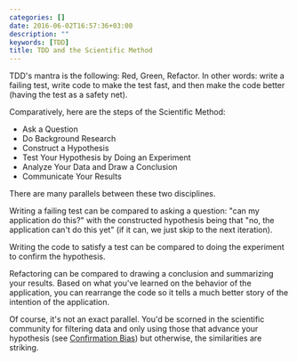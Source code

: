 ```yaml
---
categories: []
date: 2016-06-02T16:57:36+03:00
description: ""
keywords: [TDD]
title: TDD and the Scientific Method
---
```


TDD's mantra is the following: Red, Green, Refactor. In other words: write a failing test, write code to make the test fast, and then make the code better (having the test as a safety net).
<!--more-->

Comparatively, here are the steps of the Scientific Method:

* Ask a Question
* Do Background Research
* Construct a Hypothesis
* Test Your Hypothesis by Doing an Experiment
* Analyze Your Data and Draw a Conclusion
* Communicate Your Results

There are many parallels between these two disciplines.

Writing a failing test can be compared to asking a question: "can my application do this?" with the constructed hypothesis being that "no, the application can't do this yet" (if it can, we just skip to the next iteration).

Writing the code to satisfy a test can be compared to doing the experiment to confirm the hypothesis.

Refactoring can be compared to drawing a conclusion and summarizing your results. Based on what you've learned on the behavior of the application, you can rearrange the code so it tells a much better story of the intention of the application.

Of course, it's not an exact parallel. You'd be scorned in the scientific community for filtering data and only using those that advance your hypothesis (see [Confirmation Bias](https://en.wikipedia.org/wiki/Confirmation_bias#Wason.27s_research_on_hypothesis-testing)) but otherwise, the similarities are striking.